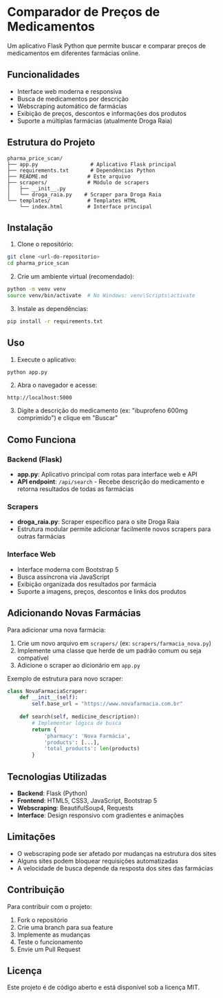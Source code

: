 # Comparador de Preços de Medicamentos

Um aplicativo Flask Python que permite buscar e comparar preços de medicamentos em diferentes farmácias online.

## Funcionalidades

- Interface web moderna e responsiva
- Busca de medicamentos por descrição
- Webscraping automático de farmácias
- Exibição de preços, descontos e informações dos produtos
- Suporte a múltiplas farmácias (atualmente Droga Raia)

## Estrutura do Projeto

```
pharma_price_scan/
├── app.py                 # Aplicativo Flask principal
├── requirements.txt       # Dependências Python
├── README.md             # Este arquivo
├── scrapers/             # Módulo de scrapers
│   ├── __init__.py
│   └── droga_raia.py    # Scraper para Droga Raia
└── templates/            # Templates HTML
    └── index.html        # Interface principal
```

## Instalação

1. Clone o repositório:
```bash
git clone <url-do-repositorio>
cd pharma_price_scan
```

2. Crie um ambiente virtual (recomendado):
```bash
python -m venv venv
source venv/bin/activate  # No Windows: venv\Scripts\activate
```

3. Instale as dependências:
```bash
pip install -r requirements.txt
```

## Uso

1. Execute o aplicativo:
```bash
python app.py
```

2. Abra o navegador e acesse:
```
http://localhost:5000
```

3. Digite a descrição do medicamento (ex: "ibuprofeno 600mg comprimido") e clique em "Buscar"

## Como Funciona

### Backend (Flask)
- **app.py**: Aplicativo principal com rotas para interface web e API
- **API endpoint**: `/api/search` - Recebe descrição do medicamento e retorna resultados de todas as farmácias

### Scrapers
- **droga_raia.py**: Scraper específico para o site Droga Raia
- Estrutura modular permite adicionar facilmente novos scrapers para outras farmácias

### Interface Web
- Interface moderna com Bootstrap 5
- Busca assíncrona via JavaScript
- Exibição organizada dos resultados por farmácia
- Suporte a imagens, preços, descontos e links dos produtos

## Adicionando Novas Farmácias

Para adicionar uma nova farmácia:

1. Crie um novo arquivo em `scrapers/` (ex: `scrapers/farmacia_nova.py`)
2. Implemente uma classe que herde de um padrão comum ou seja compatível
3. Adicione o scraper ao dicionário em `app.py`

Exemplo de estrutura para novo scraper:
```python
class NovaFarmaciaScraper:
    def __init__(self):
        self.base_url = "https://www.novafarmacia.com.br"
    
    def search(self, medicine_description):
        # Implementar lógica de busca
        return {
            'pharmacy': 'Nova Farmácia',
            'products': [...],
            'total_products': len(products)
        }
```

## Tecnologias Utilizadas

- **Backend**: Flask (Python)
- **Frontend**: HTML5, CSS3, JavaScript, Bootstrap 5
- **Webscraping**: BeautifulSoup4, Requests
- **Interface**: Design responsivo com gradientes e animações

## Limitações

- O webscraping pode ser afetado por mudanças na estrutura dos sites
- Alguns sites podem bloquear requisições automatizadas
- A velocidade de busca depende da resposta dos sites das farmácias

## Contribuição

Para contribuir com o projeto:

1. Fork o repositório
2. Crie uma branch para sua feature
3. Implemente as mudanças
4. Teste o funcionamento
5. Envie um Pull Request

## Licença

Este projeto é de código aberto e está disponível sob a licença MIT.